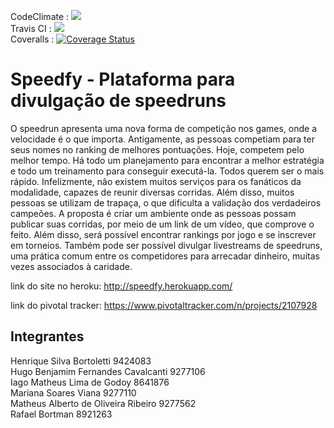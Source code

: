 
CodeClimate : <a href="https://codeclimate.com/github/trabEngSoftware/TrabEngSoftware"><img src="https://codeclimate.com/github/trabEngSoftware/TrabEngSoftware/badges/gpa.svg" /></a><br>
Travis CI : <a href="https://travis-ci.org/trabEngSoftware/TrabEngSoftware"><img src="https://travis-ci.org/trabEngSoftware/TrabEngSoftware.svg?branch=interacao7" /></a><br>
Coveralls : <a href='https://coveralls.io/github/trabEngSoftware/TrabEngSoftware?branch=interacao7'><img src='https://coveralls.io/repos/github/trabEngSoftware/TrabEngSoftware/badge.svg?branch=interacao7' alt='Coverage Status' /></a><br>



# Speedfy - Plataforma para divulgação de speedruns

O speedrun apresenta uma nova forma de competição nos games, onde a velocidade é o que importa. Antigamente, as pessoas competiam para ter seus nomes no ranking de melhores pontuações. Hoje, competem pelo melhor tempo. Há todo um planejamento para encontrar a melhor estratégia e todo um treinamento para conseguir executá-la. Todos querem ser o mais rápido. Infelizmente, não existem muitos serviços para os fanáticos da modalidade, capazes de reunir diversas corridas. Além disso, muitos pessoas se utilizam de trapaça, o que dificulta a validação dos verdadeiros campeões. A proposta é criar um ambiente onde as pessoas possam publicar suas corridas, por meio de um link de um vídeo, que comprove o feito. Além disso, será possível encontrar rankings por jogo e se inscrever em torneios. Também pode ser possível divulgar livestreams de speedruns, uma prática comum entre os competidores para arrecadar dinheiro, muitas vezes associados à caridade.

link do site no heroku: http://speedfy.herokuapp.com/

link do pivotal tracker: https://www.pivotaltracker.com/n/projects/2107928
## Integrantes
Henrique Silva Bortoletti 9424083 <br>
Hugo Benjamim Fernandes Cavalcanti 9277106 <br>
Iago Matheus Lima de Godoy 8641876 <br>
Mariana Soares Viana 9277110 <br>
Matheus Alberto de Oliveira Ribeiro 9277562 <br>
Rafael Bortman 8921263 <br>

